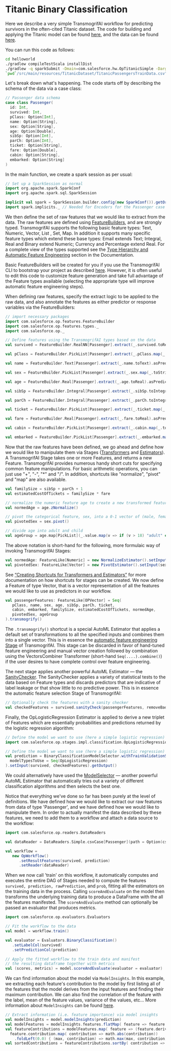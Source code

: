 # Titanic Binary Classification

Here we describe a very simple TransmogrifAI workflow for predicting survivors in the often-cited Titanic dataset. The code for building and applying the Titanic model can be found [here](https://github.com/salesforce/TransmogrifAI/blob/master/helloworld/src/main/scala/com/salesforce/hw/OpTitanicSimple.scala), and the data can be found [here](https://github.com/salesforce/op/blob/master/helloworld/src/main/resources/TitanicDataset/TitanicPassengersTrainData.csv).

You can run this code as follows:
```bash
cd helloworld
./gradlew compileTestScala installDist
./gradlew -q sparkSubmit -Dmain=com.salesforce.hw.OpTitanicSimple -Dargs="\
`pwd`/src/main/resources/TitanicDataset/TitanicPassengersTrainData.csv"
```

Let's break down what's happening. The code starts off by describing the schema of the data via a case class:

```scala
// Passenger data schema
case class Passenger(
  id: Int,
  survived: Int,
  pClass: Option[Int],
  name: Option[String],
  sex: Option[String],
  age: Option[Double],
  sibSp: Option[Int],
  parCh: Option[Int],
  ticket: Option[String],
  fare: Option[Double],
  cabin: Option[String],
  embarked: Option[String]
)
```
In the main function, we create a spark session as per usual:

```scala
// Set up a SparkSession as normal
import org.apache.spark.SparkConf
import org.apache.spark.sql.SparkSession

implicit val spark = SparkSession.builder.config(new SparkConf()).getOrCreate()
import spark.implicits._ // Needed for Encoders for the Passenger case class
```

We then define the set of raw features that we would like to extract from the data. The raw features are defined using [FeatureBuilders](../developer-guide#featurebuilders), and are strongly typed. TransmogrifAI supports the following basic feature types: Text, Numeric, Vector, List , Set, Map. In addition it supports many specific feature types which extend these base types: Email extends Text; Integral, Real and Binary extend Numeric; Currency and Percentage extend Real. For a complete view of the types supported see the [Type Hierarchy and Automatic Feature Engineering](../developer-guide#type-hierarchy-and-automatic-feature-engineering) section in the Documentation.

Basic FeatureBuilders will be created for you if you use the TransmogrifAI CLI to bootstrap your project as described [here](../examples/Bootstrap-Your-First-Project.html). However, it is often useful to edit this code to customize feature generation and take full advantage of the Feature types available (selecting the appropriate type will improve automatic feature engineering steps).

When defining raw features, specify the extract logic to be applied to the raw data, and  also  annotate the features as either predictor or response variables via the FeatureBuilders:
```scala
// import necessary packages
import com.salesforce.op.features.FeatureBuilder
import com.salesforce.op.features.types._
import com.salesforce.op._

// Define features using the TransmogrifAI types based on the data
val survived = FeatureBuilder.RealNN[Passenger].extract(_.survived.toRealNN).asResponse

val pClass = FeatureBuilder.PickList[Passenger].extract(_.pClass.map(_.toString).toPickList).asPredictor

val name = FeatureBuilder.Text[Passenger].extract(_.name.toText).asPredictor

val sex = FeatureBuilder.PickList[Passenger].extract(_.sex.map(_.toString).toPickList).asPredictor

val age = FeatureBuilder.Real[Passenger].extract(_.age.toReal).asPredictor

val sibSp = FeatureBuilder.Integral[Passenger].extract(_.sibSp.toIntegral).asPredictor

val parCh = FeatureBuilder.Integral[Passenger].extract(_.parCh.toIntegral).asPredictor

val ticket = FeatureBuilder.PickList[Passenger].extract(_.ticket.map(_.toString).toPickList).asPredictor

val fare = FeatureBuilder.Real[Passenger].extract(_.fare.toReal).asPredictor

val cabin = FeatureBuilder.PickList[Passenger].extract(_.cabin.map(_.toString).toPickList).asPredictor

val embarked = FeatureBuilder.PickList[Passenger].extract(_.embarked.map(_.toString).toPickList).asPredictor
```

Now that the raw features have been defined, we go ahead and define how we would like to manipulate them via Stages ([Transformers](../developer-guide#transformers) and [Estimators](../developer-guide#estimators)). A TransmogrifAI Stage takes one or more Features, and returns a new Feature. TransmogrifAI provides numerous handy short cuts for specifying common feature manipulations. For basic arithmetic operations, you can just use "+", "-", "*" and "/". In addition, shortcuts like "normalize", "pivot" and "map" are also available.

```scala
val familySize = sibSp + parCh + 1
val estimatedCostOfTickets = familySize * fare

// normalize the numeric feature age to create a new transformed feature
val normedAge = age.zNormalize()

// pivot the categorical feature, sex, into a 0-1 vector of (male, female) 
val pivotedSex = sex.pivot() 

// divide age into adult and child
val ageGroup = age.map[PickList](_.value.map(v => if (v > 18) "adult" else "child").toPickList)
```

The above notation is short-hand for the following, more formulaic way of invoking TransmogrifAI Stages:

```scala
val normedAge: FeatureLike[Numeric] = new NormalizeEstimator().setInput(age).getOutput
val pivotedSex: FeatureLike[Vector] = new PivotEstimator().setInput(sex).getOutput
```
See [“Creating Shortcuts for Transformers and Estimators”](../developer-guide#creating-shortcuts-for-transformers-and-estimators) for more documentation on how shortcuts for stages can be created.
We now define a Feature of type Vector, that is a vector representation of all the features we would like to use as predictors in our workflow.

```scala
val passengerFeatures: FeatureLike[OPVector] = Seq(
   pClass, name, sex, age, sibSp, parCh, ticket,
   cabin, embarked, familySize, estimatedCostOfTickets, normedAge,
   pivotedSex, ageGroup
).transmogrify()
```

The ```.transmogrify()``` shortcut is a special AutoML Estimator that applies a default set of transformations to all the specified inputs and combines them into a single vector. This is in essence the [automatic feature engineering Stage](../automl-capabilities#vectorizers-and-transmogrification) of TransmogrifAI. This stage can be discarded in favor of hand-tuned feature engineering and manual vector creation followed by combination using the VectorsCombiner Transformer (short-hand ```Seq(....).combine()```) if the user desires to have complete control over feature engineering.

The next stage applies another powerful AutoML Estimator — the [SanityChecker](../automl-capabilities#sanitychecker). The SanityChecker applies a variety of statistical tests to the data based on Feature types and discards predictors that are indicative of label leakage or that show little to no predictive power. This is in essence the automatic feature selection Stage of TransmogrifAI:

```scala
// Optionally check the features with a sanity checker
val checkedFeatures = survived.sanityCheck(passengerFeatures, removeBadFeatures = true)
```
Finally, the OpLogisticRegression Estimator is applied to derive a new triplet of Features which are essentially probabilities and predictions returned by the logistic regression algorithm:

```scala
// Define the model we want to use (here a simple logistic regression) and get the resulting output
import com.salesforce.op.stages.impl.classification.OpLogisticRegression

// Define the model we want to use (here a simple logistic regression) and get the resulting output
val prediction = BinaryClassificationModelSelector.withTrainValidationSplit(
  modelTypesToUse = Seq(OpLogisticRegression)
).setInput(survived, checkedFeatures).getOutput()
```
We could alternatively have used the [ModelSelector](../automl-capabilities#modelselectors) — another powerful AutoML Estimator that automatically tries out a variety of different classification algorithms and then selects the best one.

Notice that everything we've done so far has been purely at the level of definitions. We have defined how we would like to extract our raw features from data of type 'Passenger', and we have defined how we would like to manipulate them. In order to actually manifest the data described by these features, we need to add them to a workflow and attach a data source to the workflow:

```scala
import com.salesforce.op.readers.DataReaders

val dataReader = DataReaders.Simple.csvCase[Passenger](path = Option(csvFilePath), key = _.id.toString)   

val workflow =
   new OpWorkflow()
      .setResultFeatures(survived, prediction)
      .setReader(dataReader)
```

When we now call 'train' on this workflow, it automatically computes and executes the entire DAG of Stages needed to compute the features ```survived, prediction, rawPrediction```, and ```prob```, fitting all the estimators on the training data in the process. Calling ```scoreAndEvaluate``` on the model then transforms the underlying training data to produce a DataFrame with the all the features manifested. The ```scoreAndEvaluate``` method can optionally be passed an evaluator that produces metrics. 

```scala
import com.salesforce.op.evaluators.Evaluators

// Fit the workflow to the data
val model = workflow.train()

val evaluator = Evaluators.BinaryClassification()
   .setLabelCol(survived)
   .setPredictionCol(prediction)

// Apply the fitted workflow to the train data and manifest
// the resulting dataframe together with metrics
val (scores, metrics) = model.scoreAndEvaluate(evaluator = evaluator)
```

We can find information about the model via ```ModelInsights```. In this example, we extracting each feature's contribution to the model by first listing all of the features that the model derives from the input features and finding their maximum contribution. We can also find the correlation of the feature with the label, mean of the feature values, variance of the values, etc... More information about ```ModelInsights``` can be found [here](../developer-guide#extracting-modelinsights-from-a-fitted-workflow).
```scala
// Extract information (i.e. feature importance) via model insights
val modelInsights = model.modelInsights(prediction)
val modelFeatures = modelInsights.features.flatMap( feature => feature.derivedFeatures)
val featureContributions = modelFeatures.map( feature => (feature.derivedFeatureName,
  feature.contribution.map( contribution => math.abs(contribution))
    .foldLeft(0.0) { (max, contribution) => math.max(max, contribution)}))
val sortedContributions = featureContributions.sortBy( contribution => -contribution._2)
```



